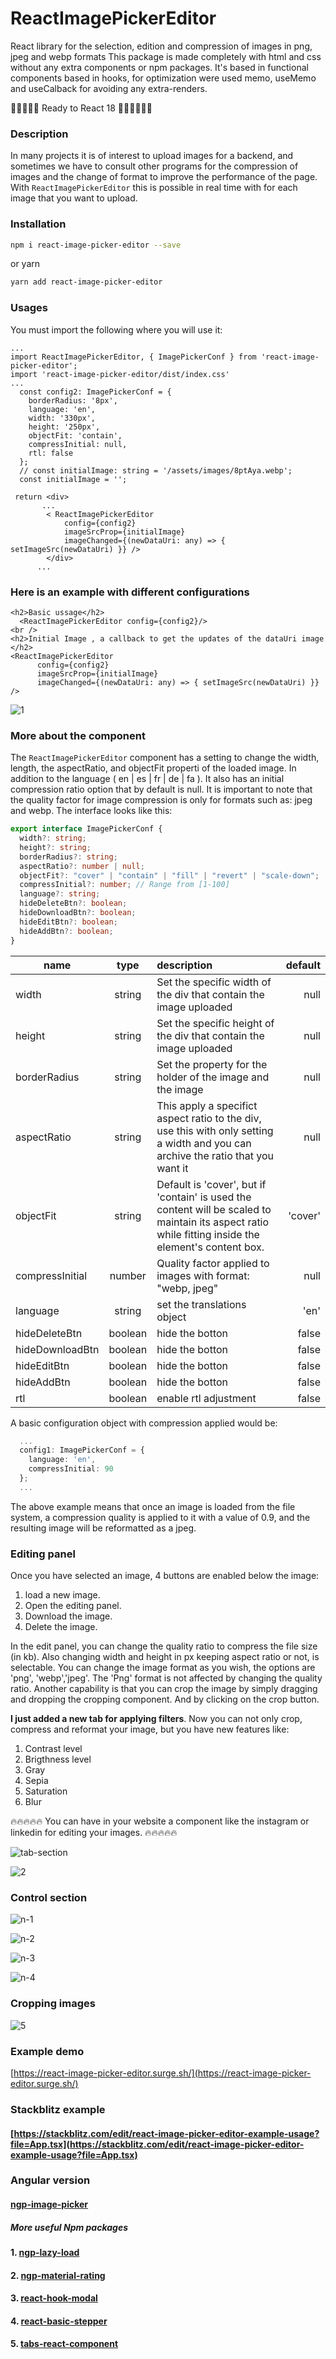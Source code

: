 # ReactImagePickerEditor

React library for the selection, edition and compression of images in png, jpeg and webp formats
This package is made completely with html and css without any extra components or npm packages.
It's based in functional components based in hooks, for optimization were used memo, useMemo and useCalback for avoiding any extra-renders.

🚀🚀🚀🚀🚀 Ready to React 18 🚀🚀🚀🚀🚀🚀

### Description

In many projects it is of interest to upload images for a backend, and sometimes we have to consult other programs for the compression of images and the change of format to improve the performance of the page. With `ReactImagePickerEditor` this is possible in real time with for each image that you want to upload.

### Installation

```sh
npm i react-image-picker-editor --save
```

or yarn

```sh
yarn add react-image-picker-editor
```

### Usages

You must import the following where you will use it:

```tsx
...
import ReactImagePickerEditor, { ImagePickerConf } from 'react-image-picker-editor';
import 'react-image-picker-editor/dist/index.css'
...
  const config2: ImagePickerConf = {
    borderRadius: '8px',
    language: 'en',
    width: '330px',
    height: '250px',
    objectFit: 'contain',
    compressInitial: null,
    rtl: false
  };
  // const initialImage: string = '/assets/images/8ptAya.webp';
  const initialImage = '';

 return <div>
       ...
        < ReactImagePickerEditor
            config={config2}
            imageSrcProp={initialImage}
            imageChanged={(newDataUri: any) => { setImageSrc(newDataUri) }} />
        </div>
      ...
```

### Here is an example with different configurations

```tsx
<h2>Basic ussage</h2>
  <ReactImagePickerEditor config={config2}/>
<br />
<h2>Initial Image , a callback to get the updates of the dataUri image </h2>
<ReactImagePickerEditor
      config={config2}
      imageSrcProp={initialImage}
      imageChanged={(newDataUri: any) => { setImageSrc(newDataUri) }} />
```

<!-- ![Image 1](https://ngp-image-picker.surge.sh/assets/images/1.png) -->

![1](https://user-images.githubusercontent.com/37028825/165946155-66c83156-418b-4d41-b681-48e5b141f818.png)

### More about the component

The `ReactImagePickerEditor` component has a setting to change the width, length, the aspectRatio, and objectFit properti of the loaded image. In addition to the language ( en | es | fr | de | fa ). It also has an initial compression ratio option that by default is null.
It is important to note that the quality factor for image compression is only for formats such as: jpeg and webp.
The interface looks like this:

```typescript
export interface ImagePickerConf {
  width?: string;
  height?: string;
  borderRadius?: string;
  aspectRatio?: number | null;
  objectFit?: "cover" | "contain" | "fill" | "revert" | "scale-down";
  compressInitial?: number; // Range from [1-100]
  language?: string;
  hideDeleteBtn?: boolean;
  hideDownloadBtn?: boolean;
  hideEditBtn?: boolean;
  hideAddBtn?: boolean;
}
```

| name            |  type   | description                                                                                                                                          | default |
| --------------- | :-----: | :--------------------------------------------------------------------------------------------------------------------------------------------------- | ------: |
| width           | string  | Set the specific width of the div that contain the image uploaded                                                                                    |    null |
| height          | string  | Set the specific height of the div that contain the image uploaded                                                                                   |    null |
| borderRadius    | string  | Set the property for the holder of the image and the image                                                                                           |    null |
| aspectRatio     | string  | This apply a specifict aspect ratio to the div, use this with only setting a width and you can archive the ratio that you want it                    |    null |
| objectFit       | string  | Default is 'cover', but if 'contain' is used the content will be scaled to maintain its aspect ratio while fitting inside the element's content box. | 'cover' |
| compressInitial | number  | Quality factor applied to images with format: "webp, jpeg"                                                                                           |    null |
| language        | string  | set the translations object                                                                                                                          |    'en' |
| hideDeleteBtn   | boolean | hide the botton                                                                                                                                      |   false |
| hideDownloadBtn | boolean | hide the botton                                                                                                                                      |   false |
| hideEditBtn     | boolean | hide the botton                                                                                                                                      |   false |
| hideAddBtn      | boolean | hide the botton                                                                                                                                      |   false |
| rtl             | boolean | enable rtl adjustment                                                                                                                                |   false |

A basic configuration object with compression applied would be:

```typescript
  ...
  config1: ImagePickerConf = {
    language: 'en',
    compressInitial: 90
  };
  ...
```

The above example means that once an image is loaded from the file system, a compression quality is applied to it with a value of 0.9, and the resulting image will be reformatted as a jpeg.

### Editing panel

Once you have selected an image, 4 buttons are enabled below the image:

1. load a new image.
2. Open the editing panel.
3. Download the image.
4. Delete the image.

In the edit panel, you can change the quality ratio to compress the file size (in kb). Also changing width and height in px keeping aspect ratio or not, is selectable. You can change the image format as you wish, the options are 'png', 'webp','jpeg'.
The 'Png' format is not affected by changing the quality ratio.
Another capability is that you can crop the image by simply dragging and dropping the cropping component. And by clicking on the crop button.

**I just added a new tab for applying filters**. Now you can not only crop, compress and reformat your image, but you have new features like:

1. Contrast level
2. Brigthness level
3. Gray
4. Sepia
5. Saturation
6. Blur

🔥🔥🔥🔥🔥 You can have in your website a component like the instagram or linkedin for editing your images. 🔥🔥🔥🔥🔥

<!-- ![Image 1](https://ngp-image-picker.surge.sh/assets/images/tab-section.png) -->

![tab-section](https://user-images.githubusercontent.com/37028825/165946293-5cf3635d-51a6-44cd-bf85-2539377a37db.png)

<!-- ![Image 2](https://ngp-image-picker.surge.sh/assets/images/2.png) -->

![2](https://user-images.githubusercontent.com/37028825/165946318-10abdfe4-254f-4f7c-8df1-64ece3f15308.png)

### Control section

<!-- ![Image 3](https://ngp-image-picker.surge.sh/assets/images/n-1.png) -->

![n-1](https://user-images.githubusercontent.com/37028825/165946368-efca01c1-07b5-4e12-ae65-7218dc5a4021.png)

<!-- ![Image 3](https://ngp-image-picker.surge.sh/assets/images/n-2.png) -->

![n-2](https://user-images.githubusercontent.com/37028825/165946403-8b31065a-8369-4211-9774-92bbe075d608.png)

<!-- ![Image 3](https://ngp-image-picker.surge.sh/assets/images/n-3.png) -->

![n-3](https://user-images.githubusercontent.com/37028825/165946448-6bc0922a-a4e1-4691-953e-8058deef338b.png)

<!-- ![Image 3](https://ngp-image-picker.surge.sh/assets/images/n-4.png) -->

![n-4](https://user-images.githubusercontent.com/37028825/165946487-5cb954db-92e3-4ce2-8432-add386f8ec22.png)

### Cropping images

<!-- ![Image 4](https://ngp-image-picker.surge.sh/assets/images/5.png) -->

![5](https://user-images.githubusercontent.com/37028825/165946595-d5f04d40-bd38-45fa-aeb1-c607dc524fdc.png)

### Example demo

[https://react-image-picker-editor.surge.sh/](https://react-image-picker-editor.surge.sh/)

### Stackblitz example

#### [https://stackblitz.com/edit/react-image-picker-editor-example-usage?file=App.tsx](https://stackblitz.com/edit/react-image-picker-editor-example-usage?file=App.tsx)

### Angular version

#### [ngp-image-picker](https://www.npmjs.com/package/ngp-image-picker)

##### More useful Npm packages

#### 1. [ngp-lazy-load](https://www.npmjs.com/package/ngp-lazy-load)

#### 2. [ngp-material-rating](https://www.npmjs.com/package/ngp-material-rating)

#### 3. [react-hook-modal](https://www.npmjs.com/package/react-hook-modal)

#### 4. [react-basic-stepper](https://www.npmjs.com/package/react-basic-stepper)

#### 5. [tabs-react-component](https://www.npmjs.com/package/tabs-react-component)
